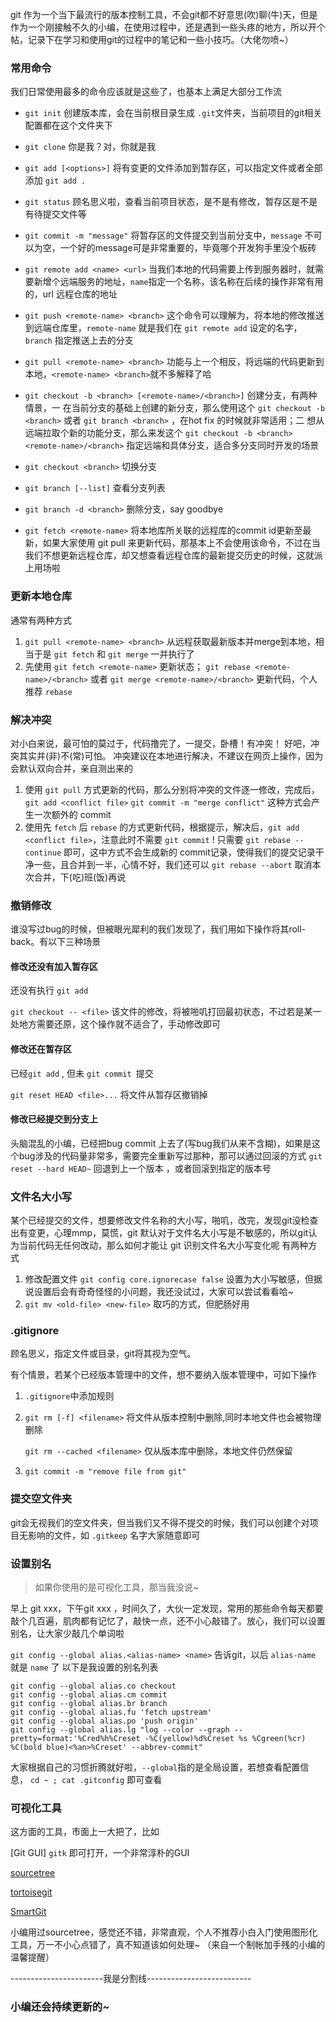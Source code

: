 git 作为一个当下最流行的版本控制工具，不会git都不好意思(吹)聊(牛)天，但是作为一个刚接触不久的小编，在使用过程中，还是遇到一些头疼的地方，所以开个帖，记录下在学习和使用git的过程中的笔记和一些小技巧。（大佬勿喷~）
### 常用命令
我们日常使用最多的命令应该就是这些了，也基本上满足大部分工作流
- `git init`  创建版本库，会在当前根目录生成 `.git`文件夹，当前项目的git相关配置都在这个文件夹下

- `git clone` 你是我？对，你就是我 

- `git add [<options>]` 将有变更的文件添加到暂存区，可以指定文件或者全部添加 `git add .`

- `git status` 顾名思义啦，查看当前项目状态，是不是有修改，暂存区是不是有待提交文件等

- `git commit -m "message"` 将暂存区的文件提交到当前分支中，`message` 不可以为空，一个好的message可是非常重要的，毕竟哪个开发狗手里没个板砖

- `git remote add <name> <url>` 当我们本地的代码需要上传到服务器时，就需要新增个远端服务的地址，`name`指定一个名称，该名称在后续的操作非常有用的，url 远程仓库的地址

- `git push <remote-name> <branch>` 这个命令可以理解为，将本地的修改推送到远端仓库里，`remote-name` 就是我们在 `git remote add` 设定的名字，`branch` 指定推送上去的分支

- `git pull <remote-name> <branch>` 功能与上一个相反，将远端的代码更新到本地，`<remote-name> <branch>`就不多解释了哈

- `git checkout -b <branch> [<remote-name>/<branch>]` 创建分支，有两种情景，一 在当前分支的基础上创建的新分支，那么使用这个  `git checkout -b <branch>` 或者 `git branch <branch>` ，在hot fix 的时候就非常适用；二 想从远端拉取个新的功能分支，那么来发这个 `git checkout -b <branch> <remote-name>/<branch>` 指定远端和具体分支，适合多分支同时开发的场景

- `git checkout <branch>` 切换分支

- `git branch [--list]` 查看分支列表

- `git branch -d <branch>` 删除分支，say goodbye

- `git fetch <remote-name>` 将本地库所关联的远程库的commit id更新至最新，如果大家使用 git pull 来更新代码，那基本上不会使用该命令，不过在当我们不想更新远程仓库，却又想查看远程仓库的最新提交历史的时候，这就派上用场啦


### 更新本地仓库
通常有两种方式
1. `git pull <remote-name> <branch>` 从远程获取最新版本并merge到本地，相当于是 `git fetch` 和 `git merge` 一并执行了
2. 先使用 `git fetch <remote-name>` 更新状态；
   `git rebase <remote-name>/<branch>` 或者 `git merge <remote-name>/<branch>` 更新代码，个人推荐 `rebase`


### 解决冲突
对小白来说，最可怕的莫过于，代码撸完了，一提交，卧槽！有冲突！
好吧，冲突其实并(非)不(常)可怕。
冲突建议在本地进行解决，不建议在网页上操作，因为会默认双向合并，亲自测出来的
1. 使用 `git pull` 方式更新的代码，那么分别将冲突的文件逐一修改，完成后，`git add <conflict file>` `git commit -m "merge conflict"` 这种方式会产生一次额外的 commit
2. 使用先 `fetch`  后 `rebase` 的方式更新代码，根据提示，解决后，`git add <conflict file>`，注意此时不需要 `git commit` ! 只需要 `git rebase --continue` 即可，这中方式不会生成新的 commit记录，使得我们的提交记录干净一些，且合并到一半，心情不好，我们还可以 `git rebase --abort` 取消本次合并，下(吃)班(饭)再说


### 撤销修改
谁没写过bug的时候，但被眼光犀利的我们发现了，我们用如下操作将其roll-back。有以下三种场景
#### 修改还没有加入暂存区
还没有执行 `git add`

`git checkout -- <file>` 该文件的修改，将被啪叽打回最初状态，不过若是某一处地方需要还原，这个操作就不适合了，手动修改即可

#### 修改还在暂存区
已经`git add` , 但未 `git commit `提交

`git reset HEAD <file>...` 将文件从暂存区撤销掉

#### 修改已经提交到分支上
头脑混乱的小编，已经把bug commit 上去了(写bug我们从来不含糊)，如果是这个bug涉及的代码量非常多，需要完全重新写过那种，那可以通过回滚的方式
`git reset --hard HEAD~` 回退到上一个版本 ，或者回滚到指定的版本号

### 文件名大小写
某个已经提交的文件，想要修改文件名称的大小写，啪叽，改完，发现git没检查出有变更，心理mmp，莫慌，git 默认对于文件名大小写是不敏感的，所以git认为当前代码无任何改动，那么如何才能让 git 识别文件名大小写变化呢
有两种方式
1. 修改配置文件 `git config core.ignorecase false` 设置为大小写敏感，但据说设置后会有奇奇怪怪的小问题，我还没试过，大家可以尝试看看哈~
2. `git mv <old-file> <new-file>` 取巧的方式，但肥肠好用

### .gitignore
顾名思义，指定文件或目录，git将其视为空气。

有个情景，若某个已经版本管理中的文件，想不要纳入版本管理中，可如下操作
1. `.gitignore`中添加规则
2. `git rm [-f] <filename>` 将文件从版本控制中删除,同时本地文件也会被物理删除

    `git rm --cached <filename>` 仅从版本库中删除，本地文件仍然保留
3. `git commit -m "remove file from git"`

### 提交空文件夹
git会无视我们的空文件夹，但当我们又不得不提交的时候，我们可以创建个对项目无影响的文件，如 `.gitkeep`  名字大家随意即可

### 设置别名
> 如果你使用的是可视化工具，那当我没说~

早上 git xxx，下午git xxx ，时间久了，大伙一定发现，常用的那些命令每天都要敲个几百遍，肌肉都有记忆了，敲快一点，还不小心敲错了。放心，我们可以设置别名，让大家少敲几个单词啦

`git config --global alias.<alias-name> <name>` 告诉git，以后 `alias-name` 就是 `name` 了
以下是我设置的别名列表 
```
git config --global alias.co checkout
git config --global alias.cm commit
git config --global alias.br branch
git config --global alias.fu 'fetch upstream'
git config --global alias.po 'push origin'
git config --global alias.lg "log --color --graph --pretty=format:'%Cred%h%Creset -%C(yellow)%d%Creset %s %Cgreen(%cr) %C(bold blue)<%an>%Creset' --abbrev-commit"
```
大家根据自己的习惯折腾就好啦，`--global`指的是全局设置，若想查看配置信息， `cd ~ ; cat .gitconfig` 即可查看

### 可视化工具
这方面的工具，市面上一大把了，比如

[Git GUI] `gitk` 即可打开，一个非常淳朴的GUI

[sourcetree](https://www.sourcetreeapp.com/)

[tortoisegit](https://tortoisegit.org/)

[SmartGit](https://www.syntevo.com/smartgit/)

小编用过sourcetree，感觉还不错，非常直观，个人不推荐小白入门使用图形化工具，万一不小心点错了，真不知道该如何处理~ （来自一个制帐加手残的小编的温馨提醒）

-----------------------我是分割线--------------------------
### 小编还会持续更新的~

